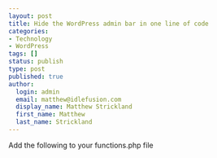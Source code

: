 ```yaml
---
layout: post
title: Hide the WordPress admin bar in one line of code
categories:
- Technology
- WordPress
tags: []
status: publish
type: post
published: true
author:
  login: admin
  email: matthew@idlefusion.com
  display_name: Matthew Strickland
  first_name: Matthew
  last_name: Strickland
---
```

Add the following to your functions.php file

<script src="https://gist.github.com/2956133.js"></script>
